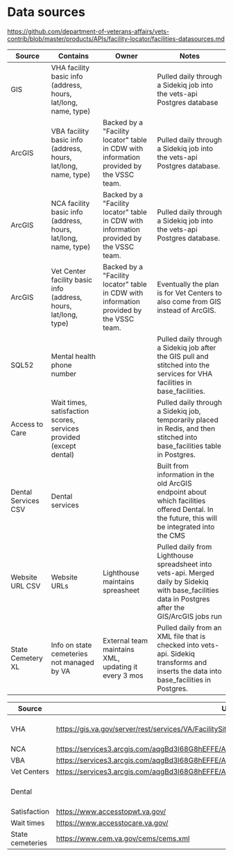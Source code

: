 # Data sources

https://github.com/department-of-veterans-affairs/vets-contrib/blob/master/products/APIs/facility-locator/facilities-datasources.md

| **Source** | **Contains** | **Owner** | **Notes** |
| --- | --- |--- | --- |
| GIS | VHA facility basic info (address, hours, lat/long, name, type) | | Pulled daily through a Sidekiq job into the vets-api Postgres database |
| ArcGIS | VBA facility basic info (address, hours, lat/long, name, type) | Backed by a "Facility locator" table in CDW with information provided by the VSSC team. | Pulled daily through a Sidekiq job into the vets-api Postgres database. |  
| ArcGIS | NCA facility basic info (address, hours, lat/long, name, type) | Backed by a "Facility locator" table in CDW with information provided by the VSSC team. | Pulled daily through a Sidekiq job into the vets-api Postgres database. |
| ArcGIS | Vet Center facility basic info (address, hours, lat/long, type) | Backed by a "Facility locator" table in CDW with information provided by the VSSC team. | Eventually the plan is for Vet Centers to also come from GIS instead of ArcGIS. |
| SQL52 | Mental health phone number |  | Pulled daily through a Sidekiq job after the GIS pull and stitched into the services for VHA facilities in base_facilities. |
| Access to Care | Wait times, satisfaction scores, services provided (except dental) |  | Pulled daily through a Sidekiq job, temporarily placed in Redis, and then stitched into base_facilities table in Postgres. |
| Dental Services CSV | Dental services | | Built from information in the old ArcGIS endpoint about which facilities offered Dental. In the future, this will be integrated into the CMS |
| Website URL CSV| Website URLs | Lighthouse maintains spreasheet | Pulled daily from Lighthouse spreadsheet into vets-api. Merged daily by Sidekiq with base_facilities data in Postgres after the GIS/ArcGIS jobs run | |
| State Cemetery XL | Info on state cemeteries not managed by VA | External team maintains XML, updating it every 3 mos | Pulled daily from an XML file that is checked into vets-api. Sidekiq transforms and inserts the data into base_facilities in Postgres. |

| **Source** | **URL** | **Access** |
| --- | --- | --- |
| VHA |  https://gis.va.gov/server/rest/services/VA/FacilitySitePoint_VHA/FeatureServer/0 | VA Network Access |
| NCA |  https://services3.arcgis.com/aqgBd3l68G8hEFFE/ArcGIS/rest/services/NCA_Facilities/FeatureServer/0 | Public |
| VBA |  https://services3.arcgis.com/aqgBd3l68G8hEFFE/ArcGIS/rest/services/VBA_Facilities/FeatureServer/0 | Public |
| Vet Centers |  https://services3.arcgis.com/aqgBd3l68G8hEFFE/ArcGIS/rest/services/VHA_VetCenters/FeatureServer/0 | Public |
| Dental | | VA Network Access |
| Satisfaction | https://www.accesstopwt.va.gov/ | Public |
| Wait times | https://www.accesstocare.va.gov/ | Public |
| State cemeteries | https://www.cem.va.gov/cems/cems.xml | Public |
